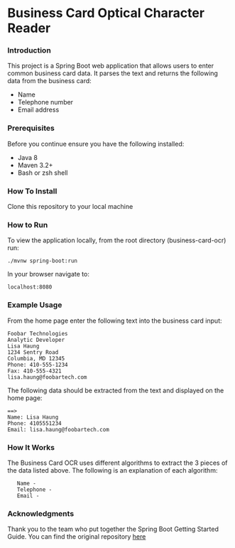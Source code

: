 # Business Card Optical Character Reader

### Introduction
This project is a Spring Boot web application that allows users to enter common business card data. It parses the text and returns the following data from the business card:
* Name
* Telephone number
* Email address

### Prerequisites
Before you continue ensure you have the following installed:
* Java 8
* Maven 3.2+
* Bash or zsh shell

### How To Install
<p>Clone this repository to your local machine</p>

### How to Run
<p>To view the application locally, from the root directory (business-card-ocr) run:</p>

    ./mvnw spring-boot:run
    
<p>In your browser navigate to: </p>

    localhost:8080
    
### Example Usage
<p>From the home page enter the following text into the business card input: </p>

    Foobar Technologies
    Analytic Developer
    Lisa Haung
    1234 Sentry Road
    Columbia, MD 12345
    Phone: 410-555-1234
    Fax: 410-555-4321
    lisa.haung@foobartech.com
        
<p>The following data should be extracted from the text and displayed on the home page: </p>

    ==>
    Name: Lisa Haung
    Phone: 4105551234
    Email: lisa.haung@foobartech.com
    
### How It Works
<p>The Business Card OCR uses different algorithms to extract the 3 pieces of the data listed above. The following is an explanation of each algorithm:</p>

       Name - 
       Telephone - 
       Email - 
    
### Acknowledgments
Thank you to the team who put together the Spring Boot Getting Started Guide. You can find the original repository [here](https://github.com/spring-guides/gs-spring-boot)
    
     